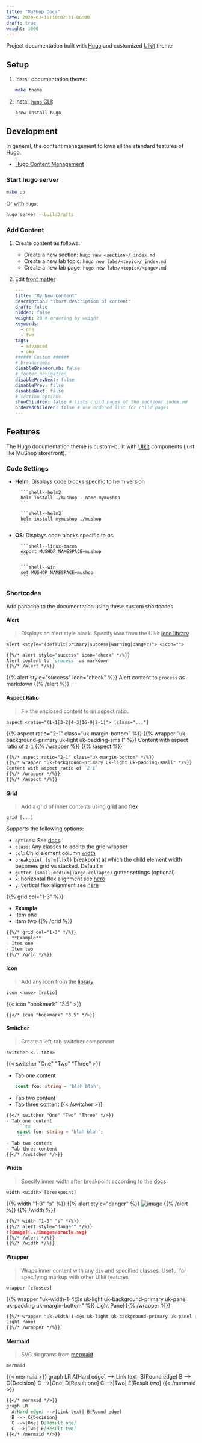 ```yaml
---
title: "MuShop Docs"
date: 2020-03-10T10:02:31-06:00
draft: true
weight: 1000
---
```


Project documentation built with [Hugo](https://gohugo.io/) and customized [UIkit](https://getuikit.com) theme.

## Setup

1. Install documentation theme:

    ```sh
    make theme
    ```

1. Install [`hugo` CLI](https://gohugo.io/getting-started/installing/):

    ```sh
    brew install hugo
    ```

## Development

In general, the content management follows all the standard features of Hugo.

- [Hugo Content Management](https://gohugo.io/content-management/)

### Start hugo server

```sh
make up
```

Or with `hugo`:

```sh
hugo server --buildDrafts
```

### Add Content

1. Create content as follows:

    - Create a new section: `hugo new <section>/_index.md`
    - Create a new lab topic: `hugo new labs/<topic>/_index.md`
    - Create a new lab page: `hugo new labs/<topic>/<page>.md`

1. Edit [front matter](https://gohugo.io/content-management/front-matter/)

    ```yaml
    ---
    title: "My New Content"
    description: "short description of content"
    draft: false
    hidden: false
    weight: 20 # ordering by weight
    keywords:
      - one
      - two
    tags:
      - advanced
      - oke
    ###### Custom ######
    # breadcrumbs
    disableBreadcrumb: false
    # footer navigation
    disablePrevNext: false
    disablePrev: false
    disableNext: false
    # section options
    showChildren: false # lists child pages of the section/_index.md
    orderedChildren: false # use ordered list for child pages
    ---
    ```

## Features

The Hugo documentation theme is custom-built with [UIkit](https://getuikit.com/docs/) components (just like MuShop storefront).

### Code Settings

- **Helm**: Displays code blocks specific to helm version

    ```text
      ```shell--helm2
      helm install ./mushop --name mymushop
      ```

      ```shell--helm3
      helm install mymushop ./mushop
      ```
    ```

- **OS**: Displays code blocks specific to os

    ```text
      ```shell--linux-macos
      export MUSHOP_NAMESPACE=mushop
      ```

      ```shell--win
      set MUSHOP_NAMESPACE=mushop
      ```
    ```

### Shortcodes

Add panache to the documentation using these custom shortcodes

#### Alert

> Displays an alert style block. Specify icon from the UIkit [icon library](https://getuikit.com/docs/icon#library)

`alert <style="(default|primary|success|warning|danger)"> <icon="">`

```markdown
{{%/* alert style="success" icon="check" */%}}
Alert content to `process` as markdown
{{%/* /alert */%}}
```

{{% alert style="success" icon="check" %}}
Alert content to `process` as markdown
{{% /alert %}}

#### Aspect Ratio

> Fix the enclosed content to an aspect ratio.

`aspect <ratio="(1-1|3-2|4-3|16-9|2-1)"> [class="..."]`

{{% aspect ratio="2-1" class="uk-margin-bottom" %}}
{{% wrapper "uk-background-primary uk-light uk-padding-small" %}}
Content with aspect ratio of `2-1`
{{% /wrapper %}}
{{% /aspect %}}

```markdown
{{%/* aspect ratio="2-1" class="uk-margin-bottom" */%}}
{{%/* wrapper "uk-background-primary uk-light uk-padding-small" */%}}
Content with aspect ratio of `2-1`
{{%/* /wrapper */%}}
{{%/* /aspect */%}}
```

#### Grid

> Add a grid of inner contents using [grid](https://getuikit.com/docs/grid) and [flex](https://getuikit.com/docs/flex)

`grid [...]`

Supports the following options:

- `options`: See [docs](https://getuikit.com/docs/grid#component-options)
- `class`: Any classes to add to the grid wrapper
- `col`: Child element column [width](https://getuikit.com/docs/width)
- `breakpoint`: `(s|m|l|xl)` breakpoint at which the child element width becomes grid vs stacked. Default `m`
- `gutter`: `(small|medium|large|collapse)` gutter settings (optional)
- `x`: horizontal flex alignment see [here](https://getuikit.com/docs/flex#horizontal-alignment)
- `y`: vertical flex alignment see [here](https://getuikit.com/docs/flex#vertical-alignment)

{{% grid col="1-3" %}}
- **Example**
- Item one
- Item two
{{% /grid %}}

```markdown
{{%/* grid col="1-3" */%}}
- **Example**
- Item one
- Item two
{{%/* /grid */%}}
```

#### Icon

> Add any icon from the [library](https://getuikit.com/docs/icon#library)

`icon <name> [ratio]`

{{< icon "bookmark" "3.5" >}}

```text
{{</* icon "bookmark" "3.5" */>}}
```

#### Switcher

> Create a left-tab switcher component

`switcher <...tabs>`

{{< switcher "One" "Two" "Three" >}}
- Tab one content
    ```ts
    const foo: string = 'blah blah';
    ```
- Tab two content
- Tab three content
{{< /switcher >}}

```markdown
{{</* switcher "One" "Two" "Three" */>}}
- Tab one content
    ```ts
    const foo: string = 'blah blah';
    ```
- Tab two content
- Tab three content
{{</* /switcher */>}}
```

#### Width

> Specify inner width after breakpoint according to the [docs](https://getuikit.com/docs/width)

`width <width> [breakpoint]`

{{% width "1-3" "s" %}}
{{% alert style="danger" %}}
![image](../images/oracle.svg)
{{% /alert %}}
{{% /width %}}

```markdown
{{%/* width "1-3" "s" */%}}
{{%/* alert style="danger" */%}}
![image](../images/oracle.svg)
{{%/* /alert */%}}
{{%/* /width */%}}
```

#### Wrapper

> Wraps inner content with any `div` and specified classes. Useful for specifying markup with other UIkit features

`wrapper [classes]`

{{% wrapper "uk-width-1-4@s uk-light uk-background-primary uk-panel uk-padding uk-margin-bottom" %}}
Light Panel
{{% /wrapper %}}

```markdown
{{%/* wrapper "uk-width-1-4@s uk-light uk-background-primary uk-panel uk-padding uk-margin-bottom" */%}}
Light Panel
{{%/* /wrapper */%}}
```

#### Mermaid

> SVG diagrams from [mermaid](https://mermaid-js.github.io/mermaid/#/)

`mermaid`

{{< mermaid >}}
graph LR
  A[Hard edge] -->|Link text| B(Round edge)
  B --> C{Decision}
  C -->|One| D[Result one]
  C -->|Two| E[Result two]
{{< /mermaid >}}

```markdown
{{</* mermaid */>}}
graph LR
  A[Hard edge] -->|Link text| B(Round edge)
  B --> C{Decision}
  C -->|One| D[Result one]
  C -->|Two| E[Result two]
{{</* /mermaid */>}}
```
